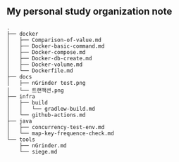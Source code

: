 ## My personal study organization note  
    .
    ├── docker
    │   ├── Comparison-of-value.md
    │   ├── Docker-basic-command.md
    │   ├── Docker-compose.md
    │   ├── Docker-db-create.md
    │   ├── Docker-volume.md
    │   └── Dockerfile.md
    ├── docs
    │   ├── nGrinder test.png
    │   └── 트랜잭션.png
    ├── infra
    │   ├── build
    │   │   └── gradlew-build.md
    │   └── github-actions.md
    ├── java
    │   ├── concurrency-test-env.md
    │   └── map-key-frequence-check.md
    └── tools
        ├── nGrinder.md
        └── siege.md
